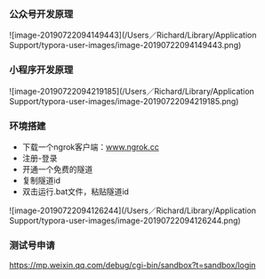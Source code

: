 ### 公众号开发原理

![image-20190722094149443](/Users／Richard/Library/Application Support/typora-user-images/image-20190722094149443.png)

### 小程序开发原理

![image-20190722094219185](/Users／Richard/Library/Application Support/typora-user-images/image-20190722094219185.png)

### 环境搭建

* 下载一个ngrok客户端：www.ngrok.cc
* 注册-登录
* 开通一个免费的隧道
* 复制隧道id
* 双击运行.bat文件，粘贴隧道id

![image-20190722094126244](/Users／Richard/Library/Application Support/typora-user-images/image-20190722094126244.png)

### 测试号申请

https://mp.weixin.qq.com/debug/cgi-bin/sandbox?t=sandbox/login

